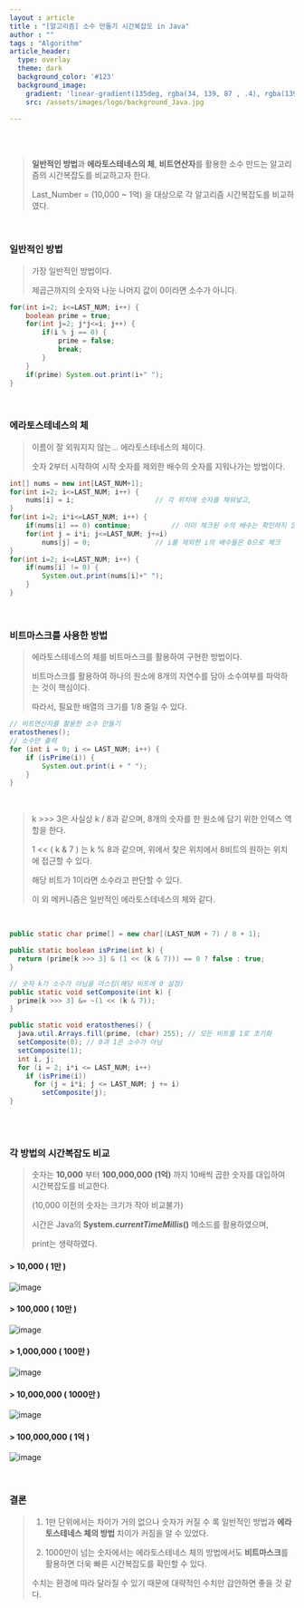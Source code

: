 ```yaml
---
layout : article
title : "[알고리즘] 소수 만들기 시간복잡도 in Java"
author : ""
tags : "Algorithm"
article_header:
  type: overlay
  theme: dark
  background_color: '#123'
  background_image:
    gradient: 'linear-gradient(135deg, rgba(34, 139, 87 , .4), rgba(139, 34, 139, .4))'
    src: /assets/images/logo/background_Java.jpg

---
```


<br>

<br>

> **일반적인 방법**과 **에라토스테네스의 체**, **비트연산자**를 활용한 소수 만드는 알고리즘의 시간복잡도를 비교하고자 한다.
>
> Last_Number = (10,000 ~ 1억) 을 대상으로 각 알고리즘 시간복잡도를 비교하였다.

<br>

### 일반적인 방법

> 가장 일반적인 방법이다.
>
> 제곱근까지의 숫자와 나눈 나머지 값이 0이라면 소수가 아니다.

```java
for(int i=2; i<=LAST_NUM; i++) {
	boolean prime = true;
	for(int j=2; j*j<=i; j++) {
		if(i % j == 0) {
			prime = false;
			break;
		}
	}
	if(prime) System.out.print(i+" ");
}
```

<br>

### 에라토스테네스의 체

> 이름이 잘 외워지지 않는... 에라토스테네스의 체이다.
>
> 숫자 2부터 시작하여 시작 숫자를 제외한 배수의 숫자를 지워나가는 방법이다.

```java
int[] nums = new int[LAST_NUM+1];
for(int i=2; i<=LAST_NUM; i++) {
	nums[i] = i;					// 각 위치에 숫자를 채워넣고,
}
for(int i=2; i*i<=LAST_NUM; i++) {
	if(nums[i] == 0) continue; 			// 이미 체크된 수의 배수는 확인하지 않음. 
	for(int j = i*i; j<=LAST_NUM; j+=i) 
		nums[j] = 0;				// i를 제외한 i의 배수들은 0으로 체크 
}
for(int i=2; i<=LAST_NUM; i++) {
	if(nums[i] != 0) {
		System.out.print(nums[i]+" ");
  	}	
}
```

<br>

### 비트마스크를 사용한 방법

> 에라토스테네스의 체를 비트마스크를 활용하여 구현한 방법이다.
>
> 비트마스크를 활용하여 하나의 원소에 8개의 자연수를 담아 소수여부를 파악하는 것이 핵심이다.
>
> 따라서, 필요한 배열의 크기를 1/8 줄일 수 있다.

```java
// 비트연산자를 활용한 소수 만들기 
eratosthenes();
// 소수만 출력
for (int i = 0; i <= LAST_NUM; i++) {
	if (isPrime(i)) {
		System.out.print(i + " ");
	}
}
```

<br>

> k >>> 3은 사실상 k / 8과 같으며, 8개의 숫자를 한 원소에 담기 위한 인덱스 역할을 한다.
>
> 1 << ( k & 7 ) 는 k % 8과 같으며, 위에서 찾은 위치에서 8비트의 원하는 위치에 접근할 수 있다.
>
> 해당 비트가 1이라면 소수라고 판단할 수 있다.
>
> 이 외 메커니즘은 일반적인 에라토스테네스의 체와 같다.

<br>

```java
public static char prime[] = new char[(LAST_NUM + 7) / 8 + 1];

public static boolean isPrime(int k) {
  return (prime[k >>> 3] & (1 << (k & 7))) == 0 ? false : true;
}

// 숫자 k가 소수가 아님을 마스킹(해당 비트에 0 설정)
public static void setComposite(int k) {
  prime[k >>> 3] &= ~(1 << (k & 7));
}

public static void eratosthenes() {
  java.util.Arrays.fill(prime, (char) 255); // 모든 비트를 1로 초기화
  setComposite(0); // 0과 1은 소수가 아님
  setComposite(1);
  int i, j;
  for (i = 2; i*i <= LAST_NUM; i++)
    if (isPrime(i))
      for (j = i*i; j <= LAST_NUM; j += i)
        setComposite(j);
}
```

<br>

<br>

### 각 방법의 시간복잡도 비교

> 숫자는 **10,000** 부터 **100,000,000 (1억)** 까지 10배씩 곱한 숫자를 대입하여 시간복잡도를 비교한다.
>
> (10,000 이전의 숫자는 크기가 작아 비교불가)
>
> 시간은 Java의 **System.*currentTimeMillis*()** 메소드를 활용하였으며, 
>
> print는 생략하였다.

#### > 10,000 ( 1만 )

![image](https://user-images.githubusercontent.com/46040293/103174490-f7417d00-48a5-11eb-9156-4703da53d955.png)

#### > 100,000 ( 10만 )

![image](https://user-images.githubusercontent.com/46040293/103174402-2b686e00-48a5-11eb-8ae1-18a961f49f00.png)

#### > 1,000,000 ( 100만 )

![image](https://user-images.githubusercontent.com/46040293/103174411-41762e80-48a5-11eb-95ff-635558e9ea11.png)

#### > 10,000,000 ( 1000만 )

![image](https://user-images.githubusercontent.com/46040293/103174426-623e8400-48a5-11eb-9d95-28f109d9e952.png)

#### > 100,000,000 ( 1억 )

![image](https://user-images.githubusercontent.com/46040293/103174473-ccefbf80-48a5-11eb-9431-877804bb7291.png)

<br>

### 결론

>1) 1만 단위에서는 차이가 거의 없으나 숫자가 커질 수 록 일반적인 방법과 **에라토스테네스 체의 방법** 차이가 커짐을 알 수 있었다.
>
>2) 1000만이 넘는 숫자에서는 에라토스테네스 체의 방법에서도 **비트마스크**를 활용하면 더욱 빠른 시간복잡도를 확인할 수 있다.
>
>수치는 환경에 따라 달라질 수 있기 때문에 대략적인 수치만 감안하면 좋을 것 같다.
